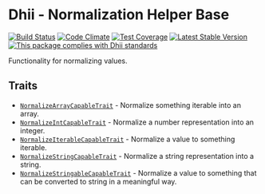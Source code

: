 # Dhii - Normalization Helper Base

[![Build Status](https://travis-ci.org/Dhii/normalization-helper-base.svg?branch=master)](https://travis-ci.org/Dhii/normalization-helper-base)
[![Code Climate](https://codeclimate.com/github/Dhii/normalization-helper-base/badges/gpa.svg)](https://codeclimate.com/github/Dhii/normalization-helper-base)
[![Test Coverage](https://codeclimate.com/github/Dhii/normalization-helper-base/badges/coverage.svg)](https://codeclimate.com/github/Dhii/normalization-helper-base/coverage)
[![Latest Stable Version](https://poser.pugx.org/dhii/normalization-helper-base/version)](https://packagist.org/packages/dhii/normalization-helper-base)
[![This package complies with Dhii standards](https://img.shields.io/badge/Dhii-Compliant-green.svg?style=flat-square)][Dhii]

Functionality for normalizing values.

## Traits
- [`NormalizeArrayCapableTrait`][NormalizeArrayCapableTrait] - Normalize something iterable into an array.
- [`NormalizeIntCapableTrait`][NormalizeIntCapableTrait] - Normalize a number representation into an integer.
- [`NormalizeIterableCapableTrait`][NormalizeIterableCapableTrait] - Normalize a value to something iterable.
- [`NormalizeStringCapableTrait`][NormalizeStringCapableTrait] - Normalize a string representation into a string.
- [`NormalizeStringableCapableTrait`] - Normalize a value to something that can be converted to string in a meaningful way.


[Dhii]: https://github.com/Dhii/dhii

[NormalizeArrayCapableTrait]:                           src/NormalizeArrayCapableTrait.php
[NormalizeIntCapableTrait]:                             src/NormalizeIntCapableTrait.php
[NormalizeIterableCapableTrait]:                        src/NormalizeIterableCapableTrait.php
[NormalizeStringCapableTrait]:                          src/NormalizeStringCapableTrait.php
[`NormalizeStringableCapableTrait`]:                    src/NormalizeStringableCapableTrait.php
